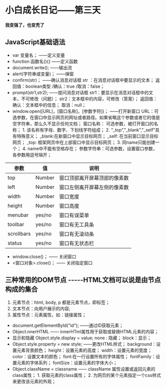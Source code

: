 # 小白成长日记——第三天
**我变强了，也变秃了**

## JavaScript基础语法
* var  变量名；  ——定义变量
* function 函数名(){}    ——定义函数
* document.write();     ——输出流
* alert(字符串或变量)；   ——弹窗
* confirm(str)；        ——确认消息对话框
      str ：在消息对话框中要显示的文本；
      返回值：boolean类型 /确认：true /取消：false；
* prompt(str1,str2);    ——提问消息对话框
        str1：要显示在消息对话框中的文本，不可修改（问题）；
        str2：文本框中的内容，可修改（答案）；
        返回值：确认：文本框中的信息；
               取消：null；
* window.open([URL]，[窗口名称]，[参数字符])；    ——打开新窗口
        URL：可选参数，在窗口中显示网页的网址或者路径。如果省略这个参数或者它的值是空字符串，那么久不显示任何文档；
        窗口名称： 可选参数，被打开窗口的名称；
                  1. 该名称有字母、数字、下划线字符组成；
                  2. “_top”,"_blank","_self"具有特殊意义；
                     _blank:在新窗口中显示目标网页；
                     _self: 在当前窗口显示目标网页；
                     _top: 框架网页中在上部窗口中显示目标网页；
                  3. 同name只能创建一个；
                  4. name中不能有空格存在；
         参数字符串：可选参数，设置窗口参数，各参数用逗号隔开；
  
| 参数       | 值     | 说明                         |
| ---------- | ------ | ---------------------------- |
| top        | Number | 窗口顶部离开屏幕顶部的像素数 |
| left       | Number | 窗口左侧离开屏幕左侧的像素数 |
| width      | Number | 窗口宽度                     |
| height     | Number | 窗口高度                     |
| menubar    | yes/no | 窗口有误菜单                 |
| toolbar    | yes/no | 窗口有无工具条               |
| scrollbars | yes/no | 窗口有无滚动条               |
| status     | yes/no | 窗口有无状态栏               |

* window.close()；   —— 关闭窗口
* <窗口对象>.close()；  —— 关闭指定窗口


## 三种常用的DOM节点 -----HTML文档可以说是由节点构成的集合
1. 元素节点：html, body, p 都是元素节点，即标签；
2. 文本节点：向用户展示的内容;
3. 属性节点：元素属性，如：链接属性；

* document.getElementById("id"); ——通过ID获取元素；
* Object.nnerHTML —— innerHTml属性用于获取或替换HTML元素的内容；
* 显示和隐藏
      Object.style.display = value;
      none : 隐藏；
      block：显示；
* Object.style.property = new style;  ——更改HTML样式；
      background：设置元素背景颜色；
      height：设置元素的高度；
      width：设置元素的宽度；
      color：设置文本的颜色；
      font:在一行设置所有的字体属性；
      fontFamily：设置元素的字体系列；
      fontSize：设置元素的字体大小；
* Object.className = classname  —— className 属性设置或返回元素的class属性；
      1. 获取元素的class属性；
      2. 为网页的某个元素指定一个css样式来更改该元素的外观；
